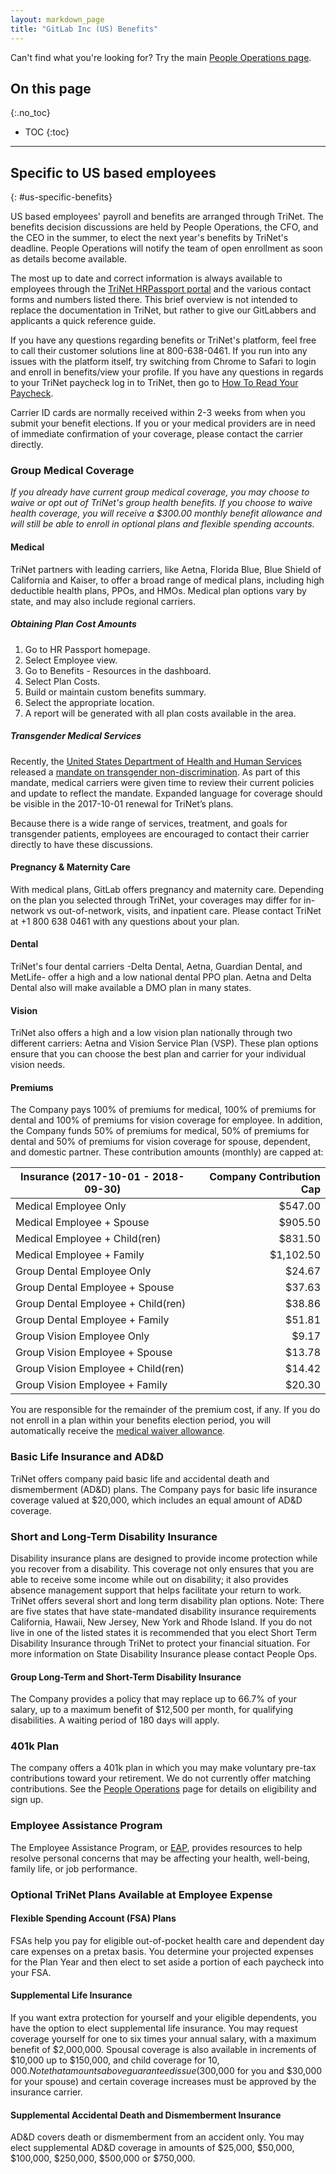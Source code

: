 ```yaml
---
layout: markdown_page
title: "GitLab Inc (US) Benefits"
---
```


Can't find what you're looking for? Try the main [People Operations page](/handbook/people-operations).

## On this page
{:.no_toc}

- TOC
{:toc}

----

## Specific to US based employees
{: #us-specific-benefits}

US based employees' payroll and benefits are arranged through TriNet. The benefits decision discussions are held by People Operations, the CFO, and the CEO in the summer, to elect the next year's benefits by TriNet's deadline. People Operations will notify the team of open enrollment as soon as details become available.    

The most up to date and correct information is always available to employees through the [TriNet HRPassport portal](https://www.hrpassport.com) and the various contact forms and numbers listed there. This brief overview is not intended to replace the documentation in TriNet, but rather to give our GitLabbers and applicants a quick reference guide.

If you have any questions regarding benefits or TriNet's platform, feel free to call their customer solutions line at 800-638-0461. If you run into any issues with the platform itself, try switching from Chrome to Safari to login and enroll in benefits/view your profile. If you have any questions in regards to your TriNet paycheck log in to TriNet, then go to [How To Read Your Paycheck](https://www.hrpassport.com/Help/Docs/pdf/Readpaycheck_US.pdf).

Carrier ID cards are normally received within 2-3 weeks from when you submit your benefit elections. If you or your medical providers are in need of immediate confirmation of your coverage, please contact the carrier directly.

### Group Medical Coverage

_If you already have current group medical coverage, you may choose to waive or
opt out of TriNet's group health benefits. If you choose to waive health coverage,
you will receive a $300.00 monthly benefit allowance and will still be able to
enroll in optional plans and flexible spending accounts._

#### Medical

TriNet partners with leading carriers, like Aetna, Florida Blue, Blue Shield of
California and Kaiser, to offer a broad range of medical plans, including high
deductible health plans, PPOs, and HMOs. Medical plan options vary by state, and
may also include regional carriers.

##### Obtaining Plan Cost Amounts

1. Go to HR Passport homepage.
1. Select Employee view.
1. Go to Benefits - Resources in the dashboard.
1. Select Plan Costs.
1. Build or maintain custom benefits summary.
1. Select the appropriate location.
1. A report will be generated with all plan costs available in the area.

##### Transgender Medical Services

Recently, the [United States Department of Health and Human Services](https://www.hhs.gov/) released a [mandate on transgender non-discrimination](http://www.transgendermandate.org/). As part of this mandate, medical carriers were given time to review their current policies and update to reflect the mandate. Expanded language for coverage should be visible in the 2017-10-01 renewal for TriNet’s plans.

Because there is a wide range of services, treatment, and goals for transgender patients, employees are encouraged to contact their carrier directly to have these discussions.

#### Pregnancy & Maternity Care

With medical plans, GitLab offers pregnancy and maternity care. Depending on the plan you selected through TriNet, your coverages may differ for in-network vs out-of-network, visits, and inpatient care. Please contact TriNet at +1 800 638 0461 with any questions about your plan.

#### Dental

TriNet's four dental carriers -Delta Dental, Aetna, Guardian Dental, and MetLife-
offer a high and a low national dental PPO plan. Aetna and Delta Dental also
will make available a DMO plan in many states.

#### Vision

TriNet also offers a high and a low vision plan nationally through two different
carriers: Aetna and Vision Service Plan (VSP). These plan options ensure that
you can choose the best plan and carrier for your individual vision needs.

#### Premiums

The Company pays 100% of premiums for medical, 100% of premiums for dental and
100% of premiums for vision coverage for employee. In addition, the Company
funds 50% of premiums for medical, 50% of premiums for dental and 50% of premiums
for vision coverage for spouse, dependent, and domestic partner. These contribution
amounts (monthly) are capped at:

| Insurance (2017-10-01 - 2018-09-30)| Company Contribution Cap |
| ---------------------------------- | -----------------------: |
| Medical Employee Only              |                  $547.00 |
| Medical Employee + Spouse          |                  $905.50 |
| Medical Employee + Child(ren)      |                  $831.50 |
| Medical Employee + Family          |                $1,102.50 |
| Group Dental Employee Only         |                   $24.67 |
| Group Dental Employee + Spouse     |                   $37.63 |
| Group Dental Employee + Child(ren) |                   $38.86 |
| Group Dental Employee + Family     |                   $51.81 |
| Group Vision Employee Only         |                    $9.17 |
| Group Vision Employee + Spouse     |                   $13.78 |
| Group Vision Employee + Child(ren) |                   $14.42 |
| Group Vision Employee + Family     |                   $20.30 |


You are responsible for the remainder of the premium cost, if any. If you do not enroll in a plan within your benefits election period, you will automatically receive the [medical waiver allowance](/handbook/benefits/#group-medical).

### Basic Life Insurance and AD&D

TriNet offers company paid basic life and accidental death and dismemberment (AD&D)
plans. The Company pays for basic life insurance coverage valued at $20,000, which
includes an equal amount of AD&D coverage.

### Short and Long-Term Disability Insurance

Disability insurance plans are designed to provide income protection while you recover
from a disability. This coverage not only ensures that you are able to receive some
income while out on disability; it also provides absence management support that helps
facilitate your return to work. TriNet offers several short and long term disability
plan options. Note: There are five states that have state-mandated disability insurance requirements
California, Hawaii, New Jersey, New York and Rhode Island. If you do not live in one of the listed
states it is recommended that you elect Short Term Disability Insurance through TriNet to protect
your financial situation. For more information on State Disability Insurance please contact People Ops.

#### Group Long-Term and Short-Term Disability Insurance

The Company provides a policy that may replace up to 66.7% of your salary, up to
a maximum benefit of $12,500 per month, for qualifying disabilities. A waiting
period of 180 days will apply.

### 401k Plan

The company offers a 401k plan in which you may make voluntary pre-tax contributions
toward your retirement. We do not currently offer matching contributions. See the
[People Operations](https://about.gitlab.com/handbook/people-operations/) page for
details on eligibility and sign up.

### Employee Assistance Program

The Employee Assistance Program, or [EAP](https://drive.google.com/file/d/0Bwy71gCp1WgtRFg2a1BtNGRsUEU/view?usp=sharing), provides resources to help resolve personal concerns that may be affecting your health, well-being, family life, or job performance.

### Optional TriNet Plans Available at Employee Expense

#### Flexible Spending Account (FSA) Plans

FSAs help you pay for eligible out-of-pocket health care and dependent day care expenses
on a pretax basis. You determine your projected expenses for the Plan Year and then
elect to set aside a portion of each paycheck into your FSA.

#### Supplemental Life Insurance

If you want extra protection for yourself and your eligible dependents, you have
the option to elect supplemental life insurance. You may request coverage yourself
for one to six times your annual salary, with a maximum benefit of $2,000,000.
Spousal coverage is also available in increments of $10,000 up to $150,000, and
child coverage for $10,000. Note that amounts above guaranteed issue
($300,000 for you and $30,000 for your spouse) and certain coverage increases
must be approved by the insurance carrier.

#### Supplemental Accidental Death and Dismemberment Insurance

AD&D covers death or dismemberment from an accident only. You may elect supplemental
AD&D coverage in amounts of $25,000, $50,000, $100,000, $250,000, $500,000 or $750,000.

